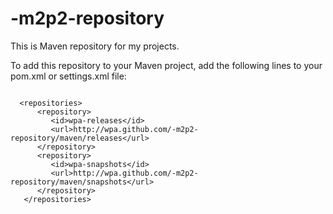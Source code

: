 -m2p2-repository
================

This is Maven repository for my projects.

To add this repository to your Maven project, add the following lines to your pom.xml or settings.xml file:
<pre>
<code>
  &lt;repositories&gt;
      &lt;repository&gt;
         &lt;id&gt;wpa-releases&lt;/id&gt;
         &lt;url&gt;http://wpa.github.com/-m2p2-repository/maven/releases&lt;/url&gt;
      &lt;/repository&gt;
      &lt;repository&gt;
         &lt;id&gt;wpa-snapshots&lt;/id&gt;
         &lt;url&gt;http://wpa.github.com/-m2p2-repository/maven/snapshots&lt;/url&gt;
      &lt;/repository&gt;
   &lt;/repositories&gt;
</code>
</pre>
